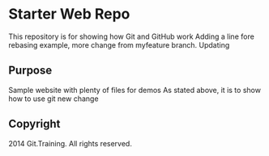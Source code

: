 # Starter Web Repo

This repository is for showing how Git and GitHub work
Adding a line fore rebasing example, more change from myfeature branch.
Updating

## Purpose

Sample website with plenty of files for demos
As stated above, it is to show how to use git
new change

## Copyright
2014 Git.Training. All rights reserved.
